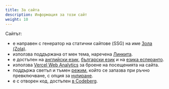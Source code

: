 ```yaml
---
title: За сайта
description: Информация за този сайт
weight: 10
---
```


Сайтът:
- е направен с генератор на статични сайтове (SSG) на име [Зола (Zola)](https://www.getzola.org/).
- използва поддържана от мен тема, наречена [Линкита](https://codeberg.org/salif/linkita).
- е достъпен на [английски език](https://salif.eu/), [български език](https://salif.eu/bg/) и на [езика есперанто](https://salif.eu/eo/).
- използва [Vercel Web Analytics](https://vercel.com/docs/analytics) за броене на посещенията на сайта.
- поддържа светъл и тъмен [режим][1], който се запазва при ръчно превключване, с опция за [нулиране][2].
- е с отворен код, достъпен [в Codeberg](https://codeberg.org/salif/personal-web-page).

[1]:javascript:(()=>{window.linkita.toggleDarkMode();})();
[2]:javascript:(()=>{window.linkita.resetDarkMode();})();
